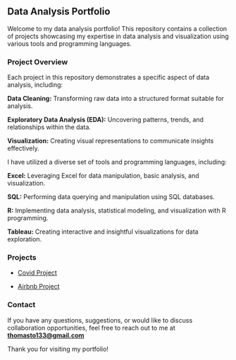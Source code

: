 ## Data Analysis Portfolio
Welcome to my data analysis portfolio! 
This repository contains a collection of projects showcasing my expertise in data analysis and visualization using various tools and programming languages.

### Project Overview
Each project in this repository demonstrates a specific aspect of data analysis, including:

**Data Cleaning:** Transforming raw data into a structured format suitable for analysis.

**Exploratory Data Analysis (EDA):** Uncovering patterns, trends, and relationships within the data.

**Visualization:** Creating visual representations to communicate insights effectively.

I have utilized a diverse set of tools and programming languages, including:

**Excel:** Leveraging Excel for data manipulation, basic analysis, and visualization.

**SQL:** Performing data querying and manipulation using SQL databases.

**R:** Implementing data analysis, statistical modeling, and visualization with R programming.

**Tableau:** Creating interactive and insightful visualizations for data exploration.

### Projects
- [Covid Project](https://github.com/TSWT133/Data-Analysis-Projects/tree/main/Covid%20Project)
  
- [Airbnb Project](https://github.com/TSWT133/Data-Analysis-Projects/tree/main/Airbnb%20Project)

### Contact
If you have any questions, suggestions, or would like to discuss collaboration opportunities, feel free to reach out to me at **thomasto133@gmail.com**

Thank you for visiting my portfolio!

